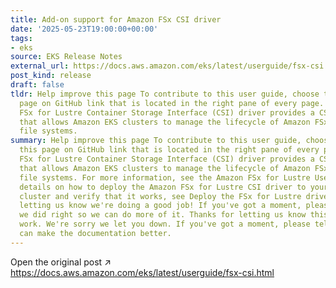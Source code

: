 ```yaml
---
title: Add-on support for Amazon FSx CSI driver
date: '2025-05-23T19:00:00+00:00'
tags:
- eks
source: EKS Release Notes
external_url: https://docs.aws.amazon.com/eks/latest/userguide/fsx-csi.html
post_kind: release
draft: false
tldr: Help improve this page To contribute to this user guide, choose the Edit this
  page on GitHub link that is located in the right pane of every page. The Amazon
  FSx for Lustre Container Storage Interface (CSI) driver provides a CSI interface
  that allows Amazon EKS clusters to manage the lifecycle of Amazon FSx for Lustre
  file systems.
summary: Help improve this page To contribute to this user guide, choose the Edit
  this page on GitHub link that is located in the right pane of every page. The Amazon
  FSx for Lustre Container Storage Interface (CSI) driver provides a CSI interface
  that allows Amazon EKS clusters to manage the lifecycle of Amazon FSx for Lustre
  file systems. For more information, see the Amazon FSx for Lustre User Guide. For
  details on how to deploy the Amazon FSx for Lustre CSI driver to your Amazon EKS
  cluster and verify that it works, see Deploy the FSx for Lustre driver. Thanks for
  letting us know we're doing a good job! If you've got a moment, please tell us what
  we did right so we can do more of it. Thanks for letting us know this page needs
  work. We're sorry we let you down. If you've got a moment, please tell us how we
  can make the documentation better.
---
```

Open the original post ↗ https://docs.aws.amazon.com/eks/latest/userguide/fsx-csi.html
